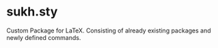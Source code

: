 # sukh.sty
Custom Package for LaTeX. Consisting of already existing packages and newly defined commands.
